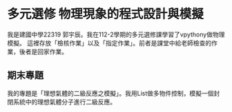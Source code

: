 # 多元選修 物理現象的程式設計與模擬
我是建國中學22319 郭宇辰。我在112-2學期的多元選修課學習了vpythony做物理模擬。
這裡存放「檢核作業」以及「指定作業」。前者是課堂中給老師檢查的作業，後者是回家作業。

## 期末專題
我的專題是「理想氣體的二級反應之模擬」。我用List做多物件控制，模擬一個封閉系統中的理想氣體分子進行二級反應。
